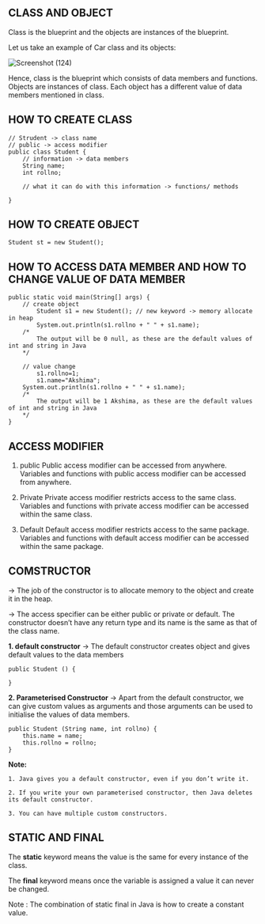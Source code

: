 ## CLASS AND OBJECT
  Class is the blueprint and the objects are instances of the blueprint. 

  Let us take an example of Car class and its objects:
  
  ![Screenshot (124)](https://user-images.githubusercontent.com/72231697/155797465-9668527f-eb8e-4e9e-b5c8-c2d8076655ca.png)
  
  Hence, class is the blueprint which consists of data members and functions. Objects are instances of class. Each object has a different value of data members mentioned in class.

## HOW TO CREATE CLASS
```
// Strudent -> class name
// public -> access modifier
public class Student {
    // information -> data members
    String name;
    int rollno;
    
    // what it can do with this information -> functions/ methods

}
```

## HOW TO CREATE OBJECT
```Student st = new Student();```

## HOW TO ACCESS DATA MEMBER AND HOW TO CHANGE VALUE OF DATA MEMBER

```
public static void main(String[] args) {
    // create object
		Student s1 = new Student(); // new keyword -> memory allocate in heap
		System.out.println(s1.rollno + " " + s1.name); 
    /* 
        The output will be 0 null, as these are the default values of int and string in Java
    */ 
    
    // value change
		s1.rollno=1;
		s1.name="Akshima";
    System.out.println(s1.rollno + " " + s1.name);
    /* 
        The output will be 1 Akshima, as these are the default values of int and string in Java
    */ 
}
```

## ACCESS MODIFIER
1. public
Public access modifier can be accessed from anywhere. Variables and functions with public access modifier can be accessed from anywhere. 

2. Private
Private access modifier restricts access to the same class. Variables and functions with private access modifier can be accessed within the same class.
 
3. Default
Default access modifier restricts access to the same package. Variables and functions with default access modifier can be accessed within the same package.


## COMSTRUCTOR
-> The job of the constructor is to allocate memory to the object and create it in the heap. 

-> The access specifier can be either public or private or default. The constructor doesn’t have any return type and its name is the same as that of the class name. 

**1. default constructor** -> The default constructor creates object and gives default values to the data members
```
public Student () {

}
```

**2. Parameterised Constructor** -> Apart from the default constructor, we can give custom values as arguments and those arguments can be used to initialise the values of data members. 

```
public Student (String name, int rollno) {
	this.name = name;
	this.rollno = rollno;
}
```

**Note:** 
    
    1. Java gives you a default constructor, even if you don’t write it. 
    
    2. If you write your own parameterised constructor, then Java deletes its default constructor.
    
    3. You can have multiple custom constructors.  
    
    
## STATIC AND FINAL
The **static** keyword means the value is the same for every instance of the class. 

The **final**  keyword means once the variable is assigned a value it can never be changed. 

Note : The combination of static final in Java is how to create a constant value.



